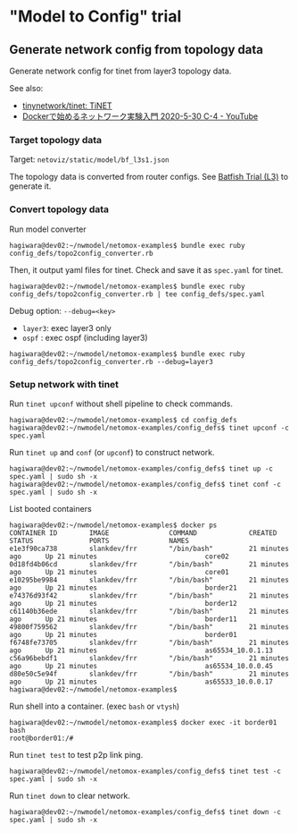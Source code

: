 # "Model to Config" trial

## Generate network config from topology data

Generate network config for tinet from layer3 topology data.

See also:
* [tinynetwork/tinet: TiNET](https://github.com/tinynetwork/tinet)
* [Dockerで始めるネットワーク実験入門 2020-5-30 C-4 - YouTube](https://youtu.be/_gaeI56vmPI)

### Target topology data

Target: `netoviz/static/model/bf_l3s1.json`

The topology data is converted from router configs.
See [Batfish Trial (L3)](../model_defs/bf_l3trial/README.md) to generate it.

### Convert topology data

Run model converter
```
hagiwara@dev02:~/nwmodel/netomox-examples$ bundle exec ruby config_defs/topo2config_converter.rb
```

Then, it output yaml files for tinet.
Check and save it as `spec.yaml` for tinet.
```
hagiwara@dev02:~/nwmodel/netomox-examples$ bundle exec ruby config_defs/topo2config_converter.rb | tee config_defs/spec.yaml
```

Debug option: `--debug=<key>`
- `layer3`: exec layer3 only
- `ospf` : exec ospf (including layer3)

```
hagiwara@dev02:~/nwmodel/netomox-examples$ bundle exec ruby config_defs/topo2config_converter.rb --debug=layer3
```
### Setup network with tinet

Run `tinet upconf` without shell pipeline to check commands.
```
hagiwara@dev02:~/nwmodel/netomox-examples$ cd config_defs
hagiwara@dev02:~/nwmodel/netomox-examples/config_defs$ tinet upconf -c spec.yaml
```

Run `tinet up` and `conf` (or `upconf`) to construct network.
```
hagiwara@dev02:~/nwmodel/netomox-examples/config_defs$ tinet up -c spec.yaml | sudo sh -x
hagiwara@dev02:~/nwmodel/netomox-examples/config_defs$ tinet conf -c spec.yaml | sudo sh -x
```

List booted containers
```
hagiwara@dev02:~/nwmodel/netomox-examples$ docker ps
CONTAINER ID        IMAGE               COMMAND             CREATED             STATUS              PORTS               NAMES
e1e3f90ca738        slankdev/frr        "/bin/bash"         21 minutes ago      Up 21 minutes                           core02
0d18fd4b06cd        slankdev/frr        "/bin/bash"         21 minutes ago      Up 21 minutes                           core01
e10295be9984        slankdev/frr        "/bin/bash"         21 minutes ago      Up 21 minutes                           border21
e74376d93f42        slankdev/frr        "/bin/bash"         21 minutes ago      Up 21 minutes                           border12
c61140b36ede        slankdev/frr        "/bin/bash"         21 minutes ago      Up 21 minutes                           border11
49800f759562        slankdev/frr        "/bin/bash"         21 minutes ago      Up 21 minutes                           border01
f6748fe73705        slankdev/frr        "/bin/bash"         21 minutes ago      Up 21 minutes                           as65534_10.0.1.13
c56a96bebdf1        slankdev/frr        "/bin/bash"         21 minutes ago      Up 21 minutes                           as65534_10.0.0.45
d80e50c5e94f        slankdev/frr        "/bin/bash"         21 minutes ago      Up 21 minutes                           as65533_10.0.0.17
hagiwara@dev02:~/nwmodel/netomox-examples$
```

Run shell into a container. (exec `bash` or `vtysh`)
```
hagiwara@dev02:~/nwmodel/netomox-examples$ docker exec -it border01 bash
root@border01:/#
```

Run `tinet test` to test p2p link ping.
```
hagiwara@dev02:~/nwmodel/netomox-examples/config_defs$ tinet test -c spec.yaml | sudo sh -x
```

Run `tinet down` to clear network.
```
hagiwara@dev02:~/nwmodel/netomox-examples/config_defs$ tinet down -c spec.yaml | sudo sh -x
```

